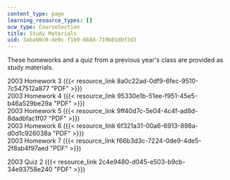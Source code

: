 ```yaml
---
content_type: page
learning_resource_types: []
ocw_type: CourseSection
title: Study Materials
uid: 3aba90c0-de9c-f1b9-868d-719b01dbf3d3
---
```


These homeworks and a quiz from a previous year's class are provided as study materials.

2003 Homework 3 ({{< resource_link 8a0c22ad-0df9-6fec-9510-7c547512a877 "PDF" >}})  
2003 Homework 4 ({{< resource_link 95330e1b-51ee-f951-45e5-b46a529be29a "PDF" >}})  
2003 Homework 5 ({{< resource_link 9ff40d7c-5e04-4c4f-ad8d-8dadbfac1f07 "PDF" >}})  
2003 Homework 6 ({{< resource_link 6f321a31-00a6-6913-898a-d0d1c926038a "PDF" >}})  
2003 Homework 7 ({{< resource_link f66b3d3c-7224-0de9-4de5-2f8ab4f97aed "PDF" >}})  
  
2003 Quiz 2 ({{< resource_link 2c4e9480-d045-e503-b9cb-34e93758e240 "PDF" >}})